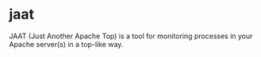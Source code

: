 jaat
====

JAAT (Just Another Apache Top) is a tool for monitoring processes in your Apache server(s) in a top-like way.